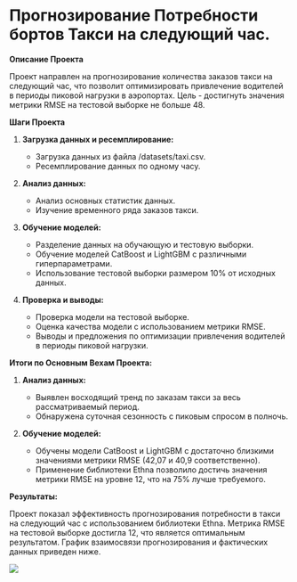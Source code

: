 
# Прогнозирование Потребности бортов Такси на следующий час.

**Описание Проекта**

Проект направлен на прогнозирование количества заказов такси на следующий час, что позволит оптимизировать привлечение водителей в периоды пиковой нагрузки в аэропортах. Цель - достигнуть значения метрики RMSE на тестовой выборке не больше 48.

**Шаги Проекта**

1. **Загрузка данных и ресемплирование:**
   - Загрузка данных из файла /datasets/taxi.csv.
   - Ресемплирование данных по одному часу.

2. **Анализ данных:**
   - Анализ основных статистик данных.
   - Изучение временного ряда заказов такси.

3. **Обучение моделей:**
   - Разделение данных на обучающую и тестовую выборки.
   - Обучение моделей CatBoost и LightGBM с различными гиперпараметрами.
   - Использование тестовой выборки размером 10% от исходных данных.

4. **Проверка и выводы:**
   - Проверка модели на тестовой выборке.
   - Оценка качества модели с использованием метрики RMSE.
   - Выводы и предложения по оптимизации привлечения водителей в периоды пиковой нагрузки.

**Итоги по Основным Вехам Проекта:**

1. **Анализ данных:**
   - Выявлен восходящий тренд по заказам такси за весь рассматриваемый период.
   - Обнаружена суточная сезонность с пиковым спросом в полночь.

2. **Обучение моделей:**
   - Обучены модели CatBoost и LightGBM с достаточно близкими значениями метрики RMSE (42,07 и 40,9 соответственно).
   - Применение библиотеки Ethna позволило достичь значения метрики RMSE на уровне 12, что на 75% лучше требуемого.

**Результаты:**

Проект показал эффективность прогнозирования потребности в такси на следующий час с использованием библиотеки Ethna. Метрика RMSE на тестовой выборке достигла 12, что является оптимальным результатом. График взаимосвязи прогнозирования и фактических данных приведен ниже.

![](https://autovista24.autovistagroup.com/wp-content/uploads/sites/5/2023/02/GettyImages-1335040295-1024x695.jpg)
